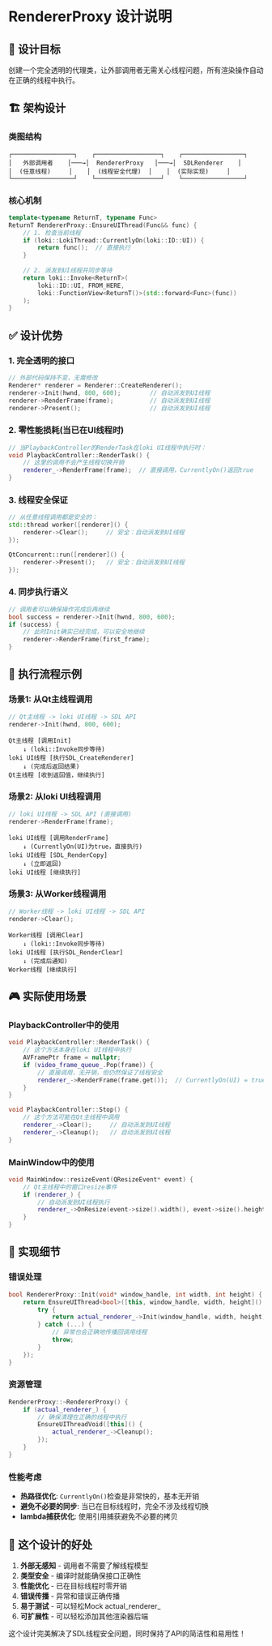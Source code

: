 # RendererProxy 设计说明

## 🎯 **设计目标**

创建一个完全透明的代理类，让外部调用者无需关心线程问题，所有渲染操作自动在正确的线程中执行。

## 🏗 **架构设计**

### 类图结构
```
┌─────────────────┐    ┌──────────────────┐    ┌─────────────────┐
│   外部调用者    │───→│  RendererProxy   │───→│  SDLRenderer    │
│  (任意线程)     │    │  (线程安全代理)  │    │  (实际实现)     │
└─────────────────┘    └──────────────────┘    └─────────────────┘
```

### 核心机制
```cpp
template<typename ReturnT, typename Func>
ReturnT RendererProxy::EnsureUIThread(Func&& func) {
    // 1. 检查当前线程
    if (loki::LokiThread::CurrentlyOn(loki::ID::UI)) {
        return func();  // 直接执行
    }
    
    // 2. 派发到UI线程并同步等待
    return loki::Invoke<ReturnT>(
        loki::ID::UI, FROM_HERE,
        loki::FunctionView<ReturnT()>(std::forward<Func>(func))
    );
}
```

## ✅ **设计优势**

### 1. **完全透明的接口**
```cpp
// 外部代码保持不变，无需修改
Renderer* renderer = Renderer::CreateRenderer();
renderer->Init(hwnd, 800, 600);        // 自动派发到UI线程
renderer->RenderFrame(frame);          // 自动派发到UI线程
renderer->Present();                   // 自动派发到UI线程
```

### 2. **零性能损耗(当已在UI线程时)**
```cpp
// 当PlaybackController的RenderTask在loki UI线程中执行时：
void PlaybackController::RenderTask() {
    // 这里的调用不会产生线程切换开销
    renderer_->RenderFrame(frame);  // 直接调用，CurrentlyOn()返回true
}
```

### 3. **线程安全保证**
```cpp
// 从任意线程调用都是安全的：
std::thread worker([renderer]() {
    renderer->Clear();     // 安全：自动派发到UI线程
});

QtConcurrent::run([renderer]() {
    renderer->Present();   // 安全：自动派发到UI线程  
});
```

### 4. **同步执行语义**
```cpp
// 调用者可以确保操作完成后再继续
bool success = renderer->Init(hwnd, 800, 600);
if (success) {
    // 此时Init确实已经完成，可以安全地继续
    renderer->RenderFrame(first_frame);
}
```

## 🔄 **执行流程示例**

### 场景1: 从Qt主线程调用
```cpp
// Qt主线程 -> loki UI线程 -> SDL API
renderer->Init(hwnd, 800, 600);
```
```
Qt主线程 [调用Init] 
    ↓ (loki::Invoke同步等待)
loki UI线程 [执行SDL_CreateRenderer] 
    ↓ (完成后返回结果)
Qt主线程 [收到返回值，继续执行]
```

### 场景2: 从loki UI线程调用
```cpp
// loki UI线程 -> SDL API (直接调用)
renderer->RenderFrame(frame);
```
```
loki UI线程 [调用RenderFrame]
    ↓ (CurrentlyOn(UI)为true，直接执行)
loki UI线程 [SDL_RenderCopy] 
    ↓ (立即返回)
loki UI线程 [继续执行]
```

### 场景3: 从Worker线程调用
```cpp
// Worker线程 -> loki UI线程 -> SDL API
renderer->Clear();
```
```
Worker线程 [调用Clear] 
    ↓ (loki::Invoke同步等待)
loki UI线程 [执行SDL_RenderClear] 
    ↓ (完成后通知)
Worker线程 [继续执行]
```

## 🎮 **实际使用场景**

### PlaybackController中的使用
```cpp
void PlaybackController::RenderTask() {
    // 这个方法本身在loki UI线程中执行
    AVFramePtr frame = nullptr;
    if (video_frame_queue_.Pop(frame)) {
        // 直接调用，无开销，但仍然保证了线程安全
        renderer_->RenderFrame(frame.get());  // CurrentlyOn(UI) = true
    }
}

void PlaybackController::Stop() {
    // 这个方法可能在Qt主线程中调用  
    renderer_->Clear();     // 自动派发到UI线程
    renderer_->Cleanup();   // 自动派发到UI线程
}
```

### MainWindow中的使用
```cpp
void MainWindow::resizeEvent(QResizeEvent* event) {
    // Qt主线程中的窗口resize事件
    if (renderer_) {
        // 自动派发到UI线程执行
        renderer_->OnResize(event->size().width(), event->size().height());
    }
}
```

## 🔧 **实现细节**

### 错误处理
```cpp
bool RendererProxy::Init(void* window_handle, int width, int height) {
    return EnsureUIThread<bool>([this, window_handle, width, height]() {
        try {
            return actual_renderer_->Init(window_handle, width, height);
        } catch (...) {
            // 异常也会正确地传播回调用线程
            throw;
        }
    });
}
```

### 资源管理
```cpp
RendererProxy::~RendererProxy() {
    if (actual_renderer_) {
        // 确保清理在正确的线程中执行
        EnsureUIThreadVoid([this]() {
            actual_renderer_->Cleanup();
        });
    }
}
```

### 性能考虑
- **热路径优化**: `CurrentlyOn()`检查是非常快的，基本无开销
- **避免不必要的同步**: 当已在目标线程时，完全不涉及线程切换
- **lambda捕获优化**: 使用引用捕获避免不必要的拷贝

## 🎯 **这个设计的好处**

1. **外部无感知** - 调用者不需要了解线程模型
2. **类型安全** - 编译时就能确保接口正确性  
3. **性能优化** - 已在目标线程时零开销
4. **错误传播** - 异常和错误正确传播
5. **易于测试** - 可以轻松Mock actual_renderer_
6. **可扩展性** - 可以轻松添加其他渲染器后端

这个设计完美解决了SDL线程安全问题，同时保持了API的简洁性和易用性！
